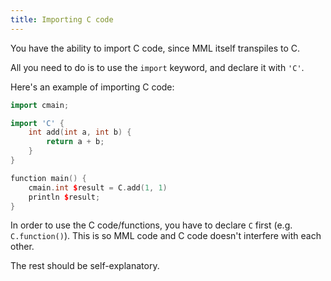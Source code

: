 ```yaml
---
title: Importing C code
---
```


You have the ability to import C code, since MML itself transpiles to C.

All you need to do is to use the `import` keyword, and declare it with `'C'`.

Here's an example of importing C code:
```cpp
import cmain;

import 'C' {
    int add(int a, int b) {
        return a + b;
    }
}

function main() {
    cmain.int $result = C.add(1, 1)
    println $result;
}
```

In order to use the C code/functions, you have to declare `C` first (e.g. `C.function()`). This is so MML code and C code doesn't interfere with each other.

The rest should be self-explanatory.
